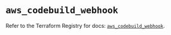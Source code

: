# `aws_codebuild_webhook`

Refer to the Terraform Registry for docs: [`aws_codebuild_webhook`](https://registry.terraform.io/providers/hashicorp/aws/5.74.0/docs/resources/codebuild_webhook).
